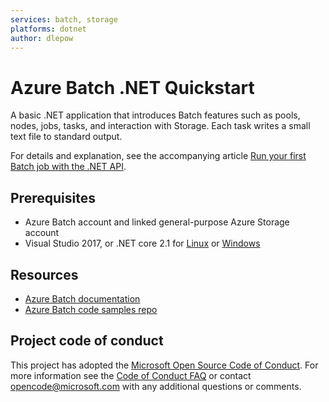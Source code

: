 ```yaml
---
services: batch, storage
platforms: dotnet
author: dlepow
---
```


# Azure Batch .NET Quickstart

A basic .NET application that introduces Batch features such as pools, nodes, jobs, tasks, and interaction with Storage. Each task writes a small text file to standard output.

For details and explanation, see the accompanying article [Run your first Batch job with the .NET API](https://docs.microsoft.com/azure/batch/quick-run-dotnet).

## Prerequisites

- Azure Batch account and linked general-purpose Azure Storage account
- Visual Studio 2017, or .NET core 2.1 for [Linux](https://docs.microsoft.com/dotnet/core/linux-prerequisites?tabs=netcore21) or [Windows](https://docs.microsoft.com/dotnet/core/windows-prerequisites?tabs=netcore21)

## Resources

- [Azure Batch documentation](https://docs.microsoft.com/azure/batch/)
- [Azure Batch code samples repo](https://github.com/Azure-Samples/azure-batch-samples)

## Project code of conduct

This project has adopted the [Microsoft Open Source Code of Conduct](https://opensource.microsoft.com/codeofconduct/). For more information see the [Code of Conduct FAQ](https://opensource.microsoft.com/codeofconduct/faq/) or contact [opencode@microsoft.com](mailto:opencode@microsoft.com) with any additional questions or comments.
